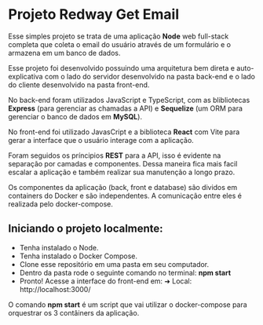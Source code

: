 # Projeto Redway Get Email

Esse simples projeto se trata de uma aplicação **Node** web full-stack completa que coleta o email do usuário através de um formulário e o armazena em um banco de dados.

Esse projeto foi desenvolvido possuindo uma arquitetura bem direta e auto-explicativa com o lado do servidor desenvolvido na pasta back-end e o lado do cliente desenvolvido na pasta front-end.

No back-end foram utilizados JavaScript e TypeScript, com as blibliotecas **Express** (para gerenciar as chamadas a API) e **Sequelize** (um ORM para gerenciar o banco de dados em **MySQL**).

No front-end foi utilizado JavasCript e a biblioteca **React** com Vite para gerar a interface que o usuário interage com a aplicação.

Foram seguidos os príncipios **REST** para a API, isso é evidente na separação por camadas e componentes. Dessa maneira fica mais facil escalar a aplicação e também realizar sua manutenção a longo prazo.

Os componentes da aplicação (back, front e database) são dividos em containers do Docker e são independentes. A comunicação entre eles é realizada pelo docker-compose.

## Iniciando o projeto localmente:
- Tenha instalado o Node.
- Tenha instalado o Docker Compose.
- Clone esse repositório em uma pasta em seu computador.
- Dentro da pasta rode o seguinte comando no terminal: **npm start**
- Pronto! Acesse a interface do front-end em: 
  ➜  Local:   http://localhost:3000/

O comando **npm start** é um script que vai utilizar o docker-compose para orquestrar os 3 contâiners da aplicação.
